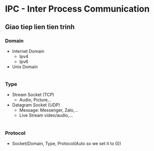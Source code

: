 # IPC - Inter Process Communication
## Giao tiep lien tien trinh

### Domain
- Internet Domain
    + Ipv4
    + Ipv6 
- Unix Domain
#
### Type
- Stream Socket (TCP)
    + Audio, Picture,..
- Datagram Socket (UDP)
    + Message: Messenger, Zalo,...
    + Live Stream video/audio,...
#
### Protocol
- Socket(Domain, Type, Protocol(Auto so we set it to 0))
